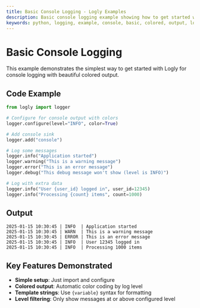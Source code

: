 ```yaml
---
title: Basic Console Logging - Logly Examples
description: Basic console logging example showing how to get started with Logly for simple console output with colored formatting.
keywords: python, logging, example, console, basic, colored, output, logly
---
```


# Basic Console Logging

This example demonstrates the simplest way to get started with Logly for console logging with beautiful colored output.

## Code Example

```python
from logly import logger

# Configure for console output with colors
logger.configure(level="INFO", color=True)

# Add console sink
logger.add("console")

# Log some messages
logger.info("Application started")
logger.warning("This is a warning message")
logger.error("This is an error message")
logger.debug("This debug message won't show (level is INFO)")

# Log with extra data
logger.info("User {user_id} logged in", user_id=12345)
logger.info("Processing {count} items", count=1000)
```

## Output

```
2025-01-15 10:30:45 | INFO  | Application started
2025-01-15 10:30:45 | WARN  | This is a warning message
2025-01-15 10:30:45 | ERROR | This is an error message
2025-01-15 10:30:45 | INFO  | User 12345 logged in
2025-01-15 10:30:45 | INFO  | Processing 1000 items
```

## Key Features Demonstrated

- **Simple setup**: Just import and configure
- **Colored output**: Automatic color coding by log level
- **Template strings**: Use `{variable}` syntax for formatting
- **Level filtering**: Only show messages at or above configured level